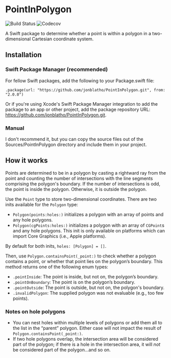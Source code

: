 # PointInPolygon
![Build Status](https://img.shields.io/github/workflow/status/jonblatho/PointInPolygon/Tests?style=flat-square) ![Codecov](https://img.shields.io/codecov/c/github/jonblatho/PointInPolygon?style=flat-square)


A Swift package to determine whether a point is within a polygon in a two-dimensional Cartesian coordinate system.

## Installation
### Swift Package Manager (recommended)
For fellow Swift packages, add the following to your Package.swift file:

    .package(url: "https://github.com/jonblatho/PointInPolygon.git", from: "2.0.0")
    
Or if you're using Xcode's Swift Package Manager integration to add the package to an app or other project, add the package repository URL: https://github.com/jonblatho/PointInPolygon.git.

### Manual
I don't recommend it, but you can copy the source files out of the Sources/PointInPolygon directory and include them in your project.

## How it works
Points are determined to be in a polygon by casting a rightward ray from the point and counting the number of intersections with the line segments comprising the polygon's boundary. If the number of intersections is odd, the point is inside the polygon. Otherwise, it is outside the polygon.

Use the `Point` type to store two-dimensional coordinates. There are two inits available for the `Polygon` type:

* `Polygon(points:holes:)` initializes a polygon with an array of points and any hole polygons.
* `Polygon(cgPoints:holes:)` initializes a polygon with an array of `CGPoint`s and any hole polygons. This init is only available on platforms which can import Core Graphics (i.e., Apple platforms).

By default for both inits, `holes: [Polygon] = []`.

Then, use `Polygon.containsPoint(_point:)` to check whether a polygon contains a point, or whether that point lies on the polygon’s boundary. This method returns one of the following enum types:

* `.pointInside`: The point is inside, but not on, the polygon’s boundary.
* `.pointOnBoundary`: The point is on the polygon’s boundary.
* `.pointOutside`: The point is outside, but not on, the polygon's boundary.
* `.invalidPolygon`: The supplied polygon was not evaluable (e.g., too few points).

### Notes on hole polygons
* You can nest holes within multiple levels of polygons or add them all to the list in the “parent” polygon. Either case will not impact the result of `Polygon.containsPoint(_point:)`. 
* If two hole polygons overlap, the intersection area will be considered part of the polygon; if there is a hole in the intersection area, it will *not* be considered part of the polygon…and so on.
